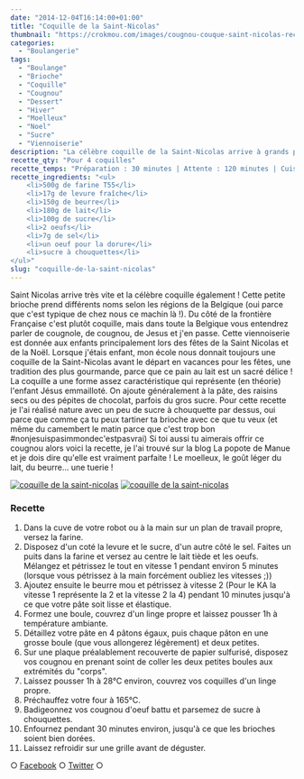 ```yaml
---
date: "2014-12-04T16:14:00+01:00"
title: "Coquille de la Saint-Nicolas"
thumbnail: "https://crokmou.com/images/cougnou-couque-saint-nicolas-recette-blog-crokmou.jpg"
categories:
  - "Boulangerie"
tags:
  - "Boulange"
  - "Brioche"
  - "Coquille"
  - "Cougnou"
  - "Dessert"
  - "Hiver"
  - "Moelleux"
  - "Noel"
  - "Sucre"
  - "Viennoiserie"
description: "La célèbre coquille de la Saint-Nicolas arrive à grands pas ! Cette petite brioche prend différents noms selon les régions Belges : cougnou, cougnole..."
recette_qty: "Pour 4 coquilles"
recette_temps: "Préparation : 30 minutes | Attente : 120 minutes | Cuisson : 30 minutes"
recette_ingredients: "<ul>
	<li>500g de farine T55</li>
	<li>17g de levure fraîche</li>
	<li>150g de beurre</li>
	<li>180g de lait</li>
	<li>100g de sucre</li>
	<li>2 oeufs</li>
	<li>7g de sel</li>
	<li>un oeuf pour la dorure</li>
	<li>sucre à chouquettes</li>
</ul>"
slug: "coquille-de-la-saint-nicolas"
---
```


Saint Nicolas arrive très vite et la célèbre coquille également ! Cette petite brioche prend différents noms selon les régions de la Belgique (oui parce que c'est typique de chez nous ce machin là !). Du côté de la frontière Française c'est plutôt coquille, mais dans toute la Belgique vous entendrez parler de cougnole, de cougnou, de Jesus et j'en passe. Cette viennoiserie est donnée aux enfants principalement lors des fêtes de la Saint Nicolas et de la Noël. Lorsque j'étais enfant, mon école nous donnait toujours une coquille de la Saint-Nicolas avant le départ en vacances pour les fêtes, une tradition des plus gourmande, parce que ce pain au lait est un sacré délice ! La coquille a une forme assez caractéristique qui représente (en théorie) l'enfant Jésus emmailloté. On ajoute généralement à la pâte, des raisins secs ou des pépites de chocolat, parfois du gros sucre. Pour cette recette je l'ai réalisé nature avec un peu de sucre à chouquette par dessus, oui parce que comme ça tu peux tartiner ta brioche avec ce que tu veux (et même du camembert le matin parce que c'est trop bon #nonjesuispasimmondec'estpasvrai) Si toi aussi tu aimerais offrir ce cougnou alors voici la recette, je l'ai trouvé sur la blog La popote de Manue et je dois dire qu'elle est vraiment parfaite ! Le moelleux, le goût léger du lait, du beurre... une tuerie !

[![coquille de la saint-nicolas](https://crokmou.com/images/cougnou-couque-saint-nicolas-recette-blog-crokmou-1.jpg)](https://crokmou.com/images/cougnou-couque-saint-nicolas-recette-blog-crokmou-1.jpg) [![coquille de la saint-nicolas](https://crokmou.com/images/cougnou-couque-saint-nicolas-recette-blog-crokmou-2.jpg)](https://crokmou.com/images/cougnou-couque-saint-nicolas-recette-blog-crokmou-2.jpg)

### Recette

1.  Dans la cuve de votre robot ou à la main sur un plan de travail propre, versez la farine.
2.  Disposez d'un coté la levure et le sucre, d'un autre côté le sel. Faites un puits dans la farine et versez au centre le lait tiède et les oeufs. Mélangez et pétrissez le tout en vitesse 1 pendant environ 5 minutes (lorsque vous pétrissez à la main forcément oubliez les vitesses ;))
3.  Ajoutez ensuite le beurre mou et pétrissez à vitesse 2 (Pour le KA la vitesse 1 représente la 2 et la vitesse 2 la 4) pendant 10 minutes jusqu'à ce que votre pâte soit lisse et élastique.
4.  Formez une boule, couvrez d'un linge propre et laissez pousser 1h à température ambiante.
5.  Détaillez votre pâte en 4 pâtons égaux, puis chaque pâton en une grosse boule (que vous allongerez légèrement) et deux petites.
6.  Sur une plaque préalablement recouverte de papier sulfurisé, disposez vos cougnou en prenant soint de coller les deux petites boules aux extrémités du "corps".
7.  Laissez pousser 1h à 28°C environ, couvrez vos coquilles d'un linge propre.
8.  Préchauffez votre four à 165°C.
9.  Badigeonnez vos cougnou d'oeuf battu et parsemez de sucre à chouquettes.
10.  Enfournez pendant 30 minutes environ, jusqu'à ce que les brioches soient bien dorées.
11.  Laissez refroidir sur une grille avant de déguster.

○ [Facebook](https://www.facebook.com/crokmou.blog "Facebook") ○ [Twitter](https://twitter.com/Crokmou "Twitter") ○